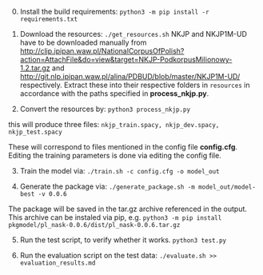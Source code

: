 0. Install the build requirements:
`python3 -m pip install -r requirements.txt`

1. Download the resources:
`./get_resources.sh`
NKJP and NKJP1M-UD have to be downloaded manually from http://clip.ipipan.waw.pl/NationalCorpusOfPolish?action=AttachFile&do=view&target=NKJP-PodkorpusMilionowy-1.2.tar.gz and http://git.nlp.ipipan.waw.pl/alina/PDBUD/blob/master/NKJP1M-UD/ respectively. Extract these into their respective folders in `resources` in accordance with the paths specified in **process_nkjp.py**.

2. Convert the resources by:
`python3 process_nkjp.py`

this will produce three files:
`nkjp_train.spacy, nkjp_dev.spacy, nkjp_test.spacy`

These will correspond to files mentioned in the config file **config.cfg**. Editing the training parameters is done via editing the config file.

3. Train the model via:
`./train.sh -c config.cfg -o model_out`

4. Generate the package via:
`./generate_package.sh -m model_out/model-best -v 0.0.6`

The package will be saved in the tar.gz archive referenced in the output. This archive can be instaled via pip, e.g.
`python3 -m pip install pkgmodel/pl_nask-0.0.6/dist/pl_nask-0.0.6.tar.gz`

5. Run the test script, to verify whether it works.
`python3 test.py`

6. Run the evaluation script on the test data:
`./evaluate.sh >> evaluation_results.md`
